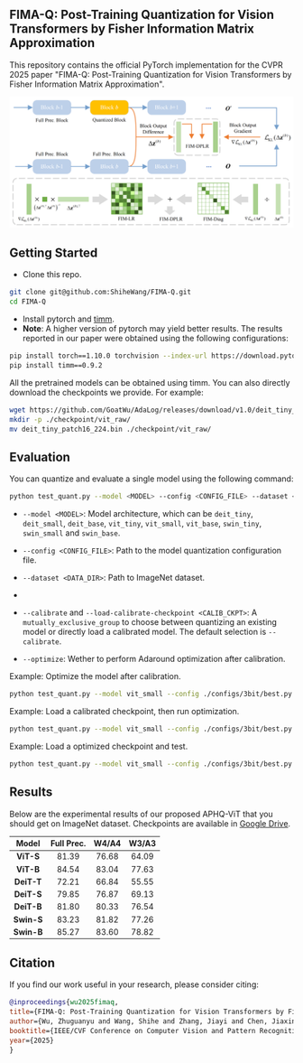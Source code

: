 ## FIMA-Q: Post-Training Quantization for Vision Transformers by Fisher Information Matrix Approximation

This repository contains the official PyTorch implementation for the CVPR 2025 paper "FIMA-Q: Post-Training Quantization for Vision Transformers by Fisher Information Matrix Approximation".

![overview](./assets/main_fig.png)

## Getting Started

- Clone this repo.

```bash
git clone git@github.com:ShiheWang/FIMA-Q.git
cd FIMA-Q
```

- Install pytorch and [timm](https://github.com/huggingface/pytorch-image-models/tree/main).
- **Note**: A higher version of pytorch may yield better results. The results reported in our paper were obtained using the following configurations:

```bash
pip install torch==1.10.0 torchvision --index-url https://download.pytorch.org/whl/cu113
pip install timm==0.9.2
```

All the pretrained models can be obtained using timm. You can also directly download the checkpoints we provide. For example:

```bash
wget https://github.com/GoatWu/AdaLog/releases/download/v1.0/deit_tiny_patch16_224.bin
mkdir -p ./checkpoint/vit_raw/
mv deit_tiny_patch16_224.bin ./checkpoint/vit_raw/
```

## Evaluation

You can quantize and evaluate a single model using the following command:

```bash
python test_quant.py --model <MODEL> --config <CONFIG_FILE> --dataset <DATA_DIR> [--reconstruct-mlp] [--load-reconstruct-checkpoint <RECON_CKPT>] [--calibrate] [--load-calibrate-checkpoint <CALIB_CKPT>] [--optimize]
```

- `--model <MODEL>`: Model architecture, which can be `deit_tiny`, `deit_small`, `deit_base`, `vit_tiny`, `vit_small`, `vit_base`, `swin_tiny`, `swin_small` and `swin_base`.

- `--config <CONFIG_FILE>`: Path to the model quantization configuration file.

- `--dataset <DATA_DIR>`: Path to ImageNet dataset.
- 
- `--calibrate` and `--load-calibrate-checkpoint <CALIB_CKPT>`: A `mutually_exclusive_group` to choose between quantizing an existing model or directly load a calibrated model. The default selection is `--calibrate`.

- `--optimize`: Wether to perform Adaround optimization after calibration.

Example: Optimize the model after calibration.

```bash
python test_quant.py --model vit_small --config ./configs/3bit/best.py --dataset ~/data/ILSVRC/Data/CLS-LOC --val-batch-size 500  --calibrate --optimize --optim-metric fisher_lr+diag
```

Example: Load a calibrated checkpoint, then run optimization.

```bash
python test_quant.py --model vit_small --config ./configs/3bit/best.py --dataset ~/data/ILSVRC/Data/CLS-LOC --val-batch-size 500 --load-reconstruct-checkpoint ./checkpoints/quant_result/vit_small_w3_a3_calibsize_128_mse.pth  --optimize --optim-metric fisher_lr+diag
```

Example: Load a optimized checkpoint and test.

```bash
python test_quant.py --model vit_small --config ./configs/3bit/best.py --dataset ~/data/ILSVRC/Data/CLS-LOC --val-batch-size 500 --load-optimize-checkpoint ./checkpoints/quant_result/vit_small_w3_a3_optimsize_1024_fisher_lr+diag_qdropq15.pth --test-optimize-checkpoint 
```

## Results

Below are the experimental results of our proposed APHQ-ViT that you should get on ImageNet dataset. Checkpoints are available in [Google Drive]().

| Model | **Full Prec.** | **W4/A4** | **W3/A3** |
|:----------:|:--------------:|:---------:|:---------:|
| **ViT-S**  | 81.39          | 76.68     | 64.09     |
| **ViT-B**  | 84.54          | 83.04     | 77.63     |
| **DeiT-T** | 72.21          | 66.84     | 55.55     |
| **DeiT-S** | 79.85          | 76.87     | 69.13     |
| **DeiT-B** | 81.80          | 80.33     | 76.54     |
| **Swin-S** | 83.23          | 81.82     | 77.26     |
| **Swin-B** | 85.27          | 83.60     | 78.82     |

## Citation

If you find our work useful in your research, please consider citing:

```bibtex
@inproceedings{wu2025fimaq,
title={FIMA-Q: Post-Training Quantization for Vision Transformers by Fisher Information Matrix Approximation},
author={Wu, Zhuguanyu and Wang, Shihe and Zhang, Jiayi and Chen, Jiaxin and Wang, Yunhong},
booktitle={IEEE/CVF Conference on Computer Vision and Pattern Recognition (CVPR)},
year={2025}
}
```